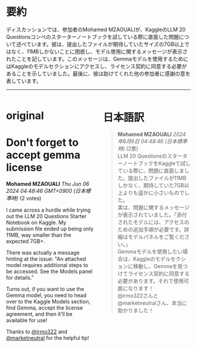 # 要約 
ディスカッションでは、参加者のMohamed MZAOUALIが、KaggleのLLM 20 Questionsコンペのスターターノートブックを試している際に直面した問題について述べています。彼は、提出したファイルが期待していたサイズの7GB以上ではなく、11MBしかないことに困惑し、モデル使用に関するメッセージが表示されたことを記しています。このメッセージは、Gemmaモデルを使用するためにはKaggleのモデルセクションにアクセスし、ライセンス契約に同意する必要があることを示していました。最後に、彼は助けてくれた他の参加者に感謝の意を表しています。

---


<style>
.column-left{
  float: left;
  width: 47.5%;
  text-align: left;
}
.column-right{
  float: right;
  width: 47.5%;
  text-align: left;
}
.column-one{
  float: left;
  width: 100%;
  text-align: left;
}
</style>


<div class="column-left">

# original

# Don't forget to accept gemma license

**Mohamed MZAOUALI** *Thu Jun 06 2024 04:48:46 GMT+0900 (日本標準時)* (2 votes)

I came across a hurdle while trying out the LLM 20 Questions Starter Notebook on Kaggle. My submission file ended up being only 11MB, way smaller than the expected 7GB+.

There was actually a message hinting at the issue: "An attached model requires additional steps to be accessed. See the Models panel for details."

Turns out, if you want to use the Gemma model, you need to head over to the Kaggle Models section, find Gemma, accept the license agreement, and then it'll be available for use!

Thanks to [@irmo322](https://www.kaggle.com/irmo322) and [@marketneutral](https://www.kaggle.com/marketneutral) for the helpful tip!





</div>
<div class="column-right">

# 日本語訳

> **Mohamed MZAOUALI** *2024年6月6日 04:48:46 (日本標準時)* (2票)  
> LLM 20 QuestionsのスターターノートブックをKaggleで試している際に、問題に直面しました。提出したファイルが11MBしかなく、期待していた7GB以上よりも遥かに小さいものでした。  
> 実は、問題に関するメッセージが表示されていました。「添付されたモデルには、アクセスのための追加手順が必要です。詳細はモデルパネルをご覧ください。」  
> Gemmaモデルを使用したい場合は、Kaggleのモデルセクションに移動し、Gemmaを見つけてライセンス契約に同意する必要があります。それで使用可能になります！  
> @irmo322さんと@marketneutralさん、本当に助かりました！


</div>